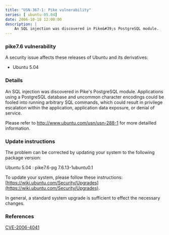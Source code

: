 ```yaml
---
title: "USN-367-1: Pike vulnerability"
series: [ ubuntu-05.04]
date: 2006-10-18 12:00:00
description: |
    An SQL injection was discovered in Pike&#39;s PostgreSQL module.   Applications using a PostgreSQL database and uncommon character  encodings could be fooled into running arbitrary SQL commands, which  could result in privilege escalation within the application, application  data exposure, or denial of service.
--- 
```

 
### pike7.6 vulnerability

A security issue affects these releases of Ubuntu and its derivatives:

* Ubuntu 5.04

### Details

An SQL injection was discovered in Pike&#39;s PostgreSQL module. Applications using a PostgreSQL database and uncommon character encodings could be fooled into running arbitrary SQL commands, which could result in privilege escalation within the application, application data exposure, or denial of service.

Please refer to http://www.ubuntu.com/usn/usn-288-1 for more detailled information.

### Update instructions

The problem can be corrected by updating your system to the following package version:

Ubuntu 5.04
 : pike7.6-pg <span>7.6.13-1ubuntu0.1</span>

To update your system, please follow these instructions: [https://wiki.ubuntu.com/Security/Upgrades](https://wiki.ubuntu.com/Security/Upgrades).

In general, a standard system upgrade is sufficient to effect the necessary changes.

### References

 [CVE-2006-4041](http://people.ubuntu.com/~ubuntu-security/cve/CVE-2006-4041)
 
